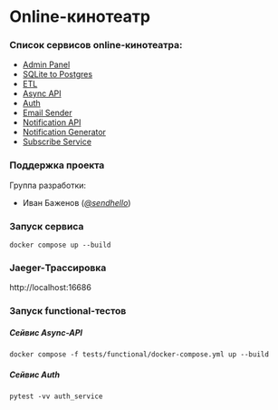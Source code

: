 # Online-кинотеатр

### Список сервисов online-кинотеатра:
* [Admin Panel](admin_panel/README.md)
* [SQLite to Postgres](sqlite_to_postgres/README.md)
* [ETL](etl/README.md)
* [Async API](async_api/README.md)
* [Auth](auth_service/README.md)
* [Email Sender](email_sender/README.md)
* [Notification API](notification_api/README.md)
* [Notification Generator](notification_generator/README.md)
* [Subscribe Service](subscribe_service/README.md)

### Поддержка проекта

Группа разработки:

* Иван Баженов (*[@sendhello](https://github.com/sendhello)*)

### Запуск сервиса
```commandline
docker compose up --build
```

### Jaeger-Трассировка 
http://localhost:16686

### Запуск functional-тестов

##### Сейвис Async-API
```commandline
docker compose -f tests/functional/docker-compose.yml up --build
```

##### Сейвис Auth
```commandline
pytest -vv auth_service
```
